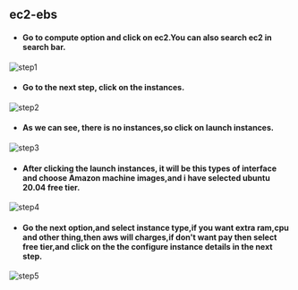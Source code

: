 ## ec2-ebs
- #### Go to compute option and click on ec2.You can also search ec2 in search bar.
![step1](https://user-images.githubusercontent.com/103019032/169222536-e3b20c26-de43-4751-880c-e3a19bd6dfee.png)
- #### Go to the next step, click on the instances.
![step2](https://user-images.githubusercontent.com/103019032/169223518-baa30fef-b7d7-4486-918f-2f3b93404e2d.png)
- #### As we can see, there is no instances,so click on launch instances.
![step3](https://user-images.githubusercontent.com/103019032/169224226-fd930a30-0353-441d-bea9-19f6aa126b10.png)
- #### After clicking the launch instances, it will be this types of interface and choose Amazon machine images,and i have selected ubuntu 20.04 free tier.
![step4](https://user-images.githubusercontent.com/103019032/169224912-38e6d80f-9487-497e-8510-e0a47d6560df.png)
- #### Go the next option,and select instance type,if you want extra ram,cpu and other thing,then aws will charges,if don't want pay then select free tier,and click on the the configure instance details in the next step.
![step5](https://user-images.githubusercontent.com/103019032/169226677-10e9f20e-db0c-4ecc-867c-cab8e17070bb.png)
